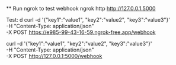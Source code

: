 \*\* Run ngrok to test webhook
ngrok http http://127.0.0.1.5000

Test:
d
curl -d '{"key1":"value1", "key2":"value2", "key3":"value3"}' \
 -H "Content-Type: application/json" \
 -X POST https://e985-99-43-16-59.ngrok-free.app/webhook

curl -d '{"key1":"value1", "key2":"value2", "key3":"value3"}' \
 -H "Content-Type: application/json" \
 -X POST http://127.0.0.1:5000/webhook
